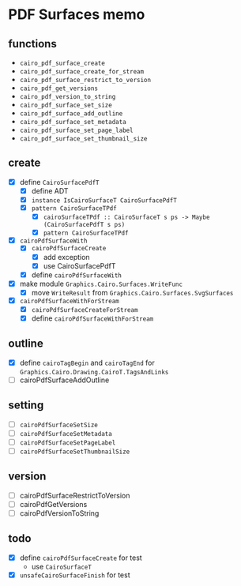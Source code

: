 PDF Surfaces memo
=================

functions
---------

* `cairo_pdf_surface_create`
* `cairo_pdf_surface_create_for_stream`
* `cairo_pdf_surface_restrict_to_version`
* `cairo_pdf_get_versions`
* `cairo_pdf_version_to_string`
* `cairo_pdf_surface_set_size`
* `cairo_pdf_surface_add_outline`
* `cairo_pdf_surface_set_metadata`
* `cairo_pdf_surface_set_page_label`
* `cairo_pdf_surface_set_thumbnail_size`

create
------

* [x] define `CairoSurfacePdfT`
	+ [x] define ADT
	+ [x] `instance IsCairoSurfaceT CairoSurfacePdfT`
	+ [x] `pattern CairoSurfaceTPdf`
		- [x] `cairoSurfaceTPdf :: CairoSurfaceT s ps -> Maybe (CairoSurfacePdfT s ps)`
		- [x] `pattern CairoSurfaceTPdf`
* [x] `cairoPdfSurfaceWith`
	+ [x] `cairoPdfSurfaceCreate`
		- [x] add exception
		- [x] use CairoSurfacePdfT
	+ [x] define `cairoPdfSurfaceWith`
* [x] make module `Graphics.Cairo.Surfaces.WriteFunc`
	+ [x] move `WriteResult` from `Graphics.Cairo.Surfaces.SvgSurfaces`
* [x] `cairoPdfSurfaceWithForStream`
	+ [x] `cairoPdfSurfaceCreateForStream`
	+ [x] define `cairoPdfSurfaceWithForStream`

outline
-------

* [x] define `cairoTagBegin` and `cairoTagEnd` for `Graphics.Cairo.Drawing.CairoT.TagsAndLinks`
* [ ] cairoPdfSurfaceAddOutline

setting
-------

* [ ] `cairoPdfSurfaceSetSize`
* [ ] `cairoPdfSurfaceSetMetadata`
* [ ] `cairoPdfSurfaceSetPageLabel`
* [ ] `cairoPdfSurfaceSetThumbnailSize`

version
-------

* [ ] cairoPdfSurfaceRestrictToVersion
* [ ] cairoPdfGetVersions
* [ ] cairoPdfVersionToString

todo
----

* [x] define `cairoPdfSurfaceCreate` for test
	+ use `CairoSurfaceT`
* [x] `unsafeCairoSurfaceFinish` for test
